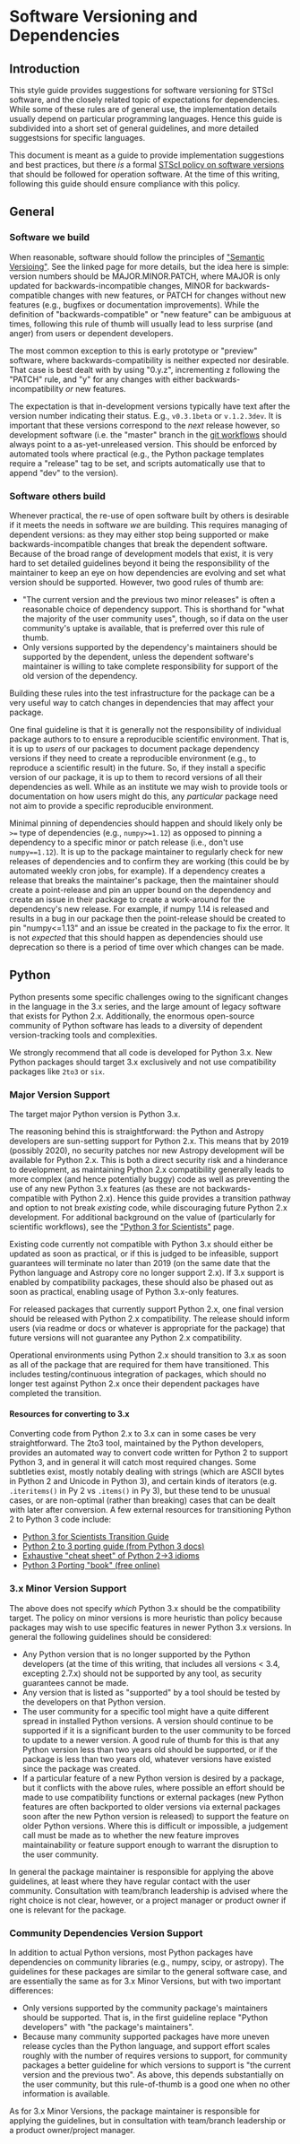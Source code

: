 # Software Versioning and Dependencies

## Introduction

This style guide provides suggestions for software versioning for STScI
software, and the closely related topic of expectations for dependencies. While
some of these rules are of general use, the implementation details usually
depend on particular programming languages.  Hence this guide is subdivided into
a short set of general guidelines, and more detailed suggestsions for specific
languages.

This document is meant as a guide to provide implementation suggestions and best
practices, but there *is* a formal
[STScI policy on software versions]( https://innerspace.stsci.edu/display/isec/Software+Language+Supported+Versions)
that should be followed for operation software. At the time of this writing,
following this guide should ensure compliance with this policy.

## General

### Software we build

When reasonable, software should follow the principles of
["Semantic Versioing"](https://semver.org/).  See the linked page for more
details, but the idea here is simple: version numbers should be
MAJOR.MINOR.PATCH, where MAJOR is only updated for backwards-incompatible
changes, MINOR for backwards-compatible changes with new features, or PATCH
for changes without new features (e.g., bugfixes or documentation improvements).
While the definition of "backwards-compatible" or "new feature" can be ambiguous
at times, following this rule of thumb will usually lead to less surprise (and
anger) from users or dependent developers.

The most common exception to this is early prototype or "preview" software,
where backwards-compatibility is neither expected nor desirable. That case is
best dealt with by using "0.y.z", incrementing z following the "PATCH" rule,
and "y" for any changes with either backwards-incompatibility *or* new features.

The expectation is that in-development versions typically have text after the
version number indicating their status. E.g., `v0.3.1beta` or `v.1.2.3dev`. It
is important that these versions correspond to the *next* release however, so
development software (i.e. the "master" branch in the
[git workflows](git-workflow.md) should always point to a as-yet-unreleased
version. This should be enforced by automated tools where practical (e.g.,
the Python package templates require a "release" tag to be set, and scripts
automatically use that to append "dev" to the version).


### Software others build

Whenever practical, the re-use of open software built by others is desirable if
it meets the needs in software *we* are building. This requires managing of
dependent versions: as they may either stop being supported or make
backwards-incompatible changes that break the dependent software. Because of the
broad range of development models that exist, it is very hard to set detailed
guidelines beyond it being the responsibility of the maintainer to keep an 
eye on how dependencies are evolving and set what version
should be supported. However, two good rules of thumb are:

* "The current version and the previous two minor releases" is often a
  reasonable choice of dependency support. This is shorthand for "what the
  majority of the user community uses", though, so if data on the user
  community's uptake is available, that is preferred over this rule of thumb.
* Only versions supported by the dependency's maintainers should be supported
  by the dependent, unless the dependent software's maintainer is willing to
  take complete responsibility for support of the old version of the dependency.

Building these rules into the test infrastructure for the package can be a very
useful way to catch changes in dependencies that may affect your package. 

One final guideline is that it is generally not the responsibility of
individual package authors to to ensure a reproducible scientific environment.
That is, it is up to *users* of our packages to document package dependency
versions if they need to create a reproducible environment (e.g., to reproduce
a scientific result) in the future. So, if they install a specific version of
our package, it is up to them to record versions of all their dependencies as
well. While as an institute we may wish to provide tools or documentation on
how users might do this, any *particular* package need not aim to provide a
specific reproducible environment.

Minimal pinning of dependencies should happen and should likely only be `>=`
type of dependencies (e.g., `numpy>=1.12`) as opposed to pinning a dependency
to a specific minor or patch release (i.e., don't use `numpy==1.12`). It is up
to the package maintainer to regularly check for new releases of dependencies
and to confirm they are working (this could be by automated weekly cron jobs,
for example). If a dependency creates a release that breaks the maintainer's
package, then the maintainer should create a point-release and pin an upper
bound on the dependency and create an issue in their package to create a
work-around for the dependency's new release. For example, if numpy 1.14 is
released and results in a bug in our package then the point-release should be
created to pin "numpy<=1.13" and an issue be created in the package to fix the
error. It is not *expected* that this should happen as dependencies should use
deprecation so there is a period of time over which changes can be made.

## Python

Python presents some specific challenges owing to the significant changes in the
language in the 3.x series, and the large amount of legacy software that exists
for Python 2.x. Additionally, the enormous open-source community of Python
software has leads to a  diversity of dependent version-tracking tools and
complexities.

We strongly recommend that all code is developed for Python 3.x.  New Python 
packages should target 3.x exclusively and not use compatibility packages 
like `2to3` or `six`.

### Major Version Support
The target major Python version is Python 3.x. 

The reasoning behind this is straightforward: the Python and Astropy developers
are sun-setting support for Python 2.x. This means that by 2019 (possibly 2020),
 no security patches nor new Astropy development will be available for Python
 2.x. This is both a direct security risk and a hinderance to development, as
 maintaining Python 2.x compatibility generally leads to more complex (and
 hence potentially buggy) code as well as preventing the use of any new Python
 3.x features (as these are not backwards-compatible with Python 2.x). Hence
 this guide provides a transition pathway and option to not break *existing*
 code, while discouraging future Python 2.x development. For additional
 background on the value of (particularly for scientific workflows), see the
 ["Python 3 for Scientists"](https://python-3-for-scientists.readthedocs.io/en/latest/)
 page.


Existing code currently not compatible with Python 3.x should either be updated
as soon as practical, or if this is judged to be infeasible, support guarantees
will terminate no later than 2019 (on the same date that the Python language and
Astropy core no longer support 2.x). If 3.x support is enabled by compatibility
packages, these should also be phased out as soon as practical, enabling usage
of Python 3.x-only features.

For released packages that currently support Python 2.x, one final version
should be released with Python 2.x compatibility. The release should inform
users (via readme or docs or whatever is appropriate for the package) that
future versions will not guarantee any Python 2.x compatibility.

Operational environments using Python 2.x should transition to 3.x as soon as
all of the package that are required for them have transitioned. This includes
testing/continuous integration of packages, which should no longer test against
Python 2.x once their dependent packages have completed the transition.

#### Resources for converting to 3.x
Converting code from Python 2.x to 3.x can in some cases be very
straightforward.  The 2to3 tool, maintained by the Python developers, provides
an automated way to convert code written for Python 2 to support Python 3, and
in general it will catch most required changes.  Some subtleties exist, mostly
notably dealing with strings (which are ASCII bytes in Python 2 and Unicode in
Python 3), and certain kinds of iterators (e.g. ``.iteritems()`` in Py 2 vs
``.items()``  in Py 3), but these tend to be unusual cases, or are non-optimal
(rather than breaking) cases that can be dealt with later after conversion.  A
few external resources for transitioning Python 2 to Python 3 code include:

* [Python 3 for Scientists Transition Guide](https://python-3-for-scientists.readthedocs.io/en/latest/python3_transition_guide.html)
* [Python 2 to 3 porting guide (from Python 3 docs)](https://docs.python.org/3/howto/pyporting.html)
* [Exhaustive "cheat sheet" of Python 2→3 idioms](http://python-future.org/compatible_idioms.html)
* [Python 3 Porting "book" (free online)](http://python3porting.com/)

### 3.x Minor Version Support
The above does not specify *which* Python 3.x should be the compatibility
target. The policy on minor versions is more heuristic than policy because
packages may wish to use specific features in newer Python 3.x versions. In
general the following guidelines should be considered:

* Any Python version that is no longer supported by the Python developers (at
  the time of this writing, that includes all versions < 3.4, excepting 2.7.x)
  should not be supported by any tool, as security guarantees cannot be made.
* Any version that is listed as "supported" by a tool should be tested by the
  developers on that Python version.
* The user community for a specific tool might have a quite different spread in
  installed Python versions. A version should continue to be supported if it is
  a significant burden to the user community to be forced to update to a newer
  version. A good rule of thumb for this is that any Python version less than
  two years old should be supported, or if the package is less than two years
  old, whatever versions have existed since the package was created.
* If a particular feature of a new Python version is desired by a package, but
  it conflicts with the above rules, where possible an effort should be made to
  use compatibility functions or external packages (new Python features are
  often backported to older versions via external packages soon after the new
  Python version is released) to support the feature on older Python versions.
  Where this is difficult or impossible, a judgement call must be made as to
  whether the new feature improves maintainability or feature support enough to
  warrant the disruption to the user community.

In general the package maintainer is responsible for applying the above
guidelines, at least where they have regular contact with the user community.
Consultation with team/branch leadership is advised where the right choice is
not clear, however, or a project manager or product owner if one is relevant for
the package.

### Community Dependencies Version Support

In addition to actual Python versions, most Python packages have dependencies on
community libraries (e.g., numpy, scipy, or astropy). The guidelines for these
packages are similar to the general software case, and are essentially the same
as for 3.x Minor Versions, but with two important differences:

* Only versions supported by the community package's maintainers should be supported. 
  That is, in the first guideline replace "Python developers" with "the package's 
  maintainers".
* Because many community supported packages have more uneven release cycles than
  the Python language, and support effort scales roughly with the number of
  requires versions to support, for community packages a better guideline for
  which versions to support is "the current version and the previous two". As
  above, this depends substantially on the user community, but this
  rule-of-thumb is a good one when no other information is available.

As for 3.x Minor Versions, the package maintainer is responsible for applying
the guidelines, but in consultation with team/branch leadership or a product
owner/project manager.
